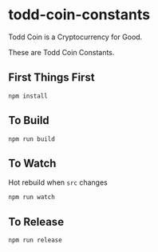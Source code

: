 # todd-coin-constants

Todd Coin is a Cryptocurrency for Good.

These are Todd Coin Constants.

## First Things First

`npm install`

## To Build

`npm run build`

## To Watch

Hot rebuild when `src` changes

`npm run watch`

## To Release

`npm run release`
